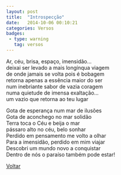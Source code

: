 ```yaml
---
layout: post
title:  "Introspecção"
date:   2014-10-06 00:10:21
categories: Versos
badges:
 - type: warning
   tag: versos
---
```



Ar, céu, brisa, espaço, imensidão… <br>
deixai ser levado a mais longínqua viagem <br>
de onde jamais se volta pois é bobagem <br>
retorna apenas a essência maior do ser <br>
num inebriante sabor de vazia coragem <br>
numa quietude de imensa exaltação… <br>
um vazio que retorna ao teu lugar <br>

<!--more-->

Gota de esperança num mar de ilusões <br>
Gota de aconchego no mar solidão <br>
Terra toca o Céu e beija o mar <br>
pássaro alto no céu, belo sonhar <br>
Perdido em pensamento me volto a olhar <br>
Para a imensidão, perdido em mim viajar <br>
Descobri um mundo novo a conquistar <br>
Dentro de nós o paraíso também pode estar! <br>



[Voltar]({{site.baseurl}}/docs/humanidades)